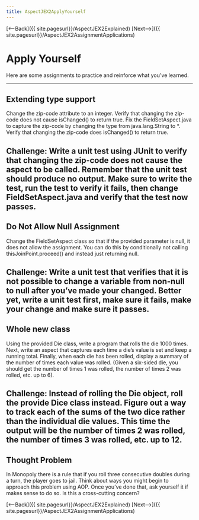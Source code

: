 ```yaml
---
title: AspectJEX2ApplyYourself
---
```

[<--Back]({{ site.pagesurl}}/AspectJEX2Explained) [Next-->]({{ site.pagesurl}}/AspectJEX2AssignmentApplications)

# Apply Yourself
Here are some assignments to practice and reinforce what you've learned.

----
## Extending type support
Change the zip-code attribute to an integer. Verify that changing the zip-code does not cause isChanged() to return true. Fix the FieldSetAspect.java to capture the zip-code by changing the type from java.lang.String to *. Verify that changing the zip-code does isChanged() to return true.

**Challenge:** Write a unit test using JUnit to verify that changing the zip-code does not cause the aspect to be called. Remember that the unit test should produce no output. Make sure to write the test, run the test to verify it fails, then change FieldSetAspect.java and verify that the test now passes.
----
## Do Not Allow Null Assignment
Change the FieldSetAspect class so that if the provided parameter is null, it does not allow the assignment. You can do this by conditionally not calling thisJoinPoint.proceed() and instead just returning null.

**Challenge:** Write a unit test that verifies that it is not possible to change a variable from non-null to null after you’ve made your changed. Better yet, write a unit test first, make sure it fails, make your change and make sure it passes.
----
## Whole new class
Using the provided Die class, write a program that rolls the die 1000 times. Next, write an aspect that captures each time a die’s value is set and keep a running total. Finally, when each die has been rolled, display a summary of the number of times each value was rolled. (Given a six-sided die, you should get the number of times 1 was rolled, the number of times 2 was rolled, etc. up to 6).

**Challenge:** Instead of rolling the Die object, roll the provide Dice class instead. Figure out a way to track each of the sums of the two dice rather than the individual die values. This time the output will be the number of times 2 was rolled, the number of times 3 was rolled, etc. up to 12.
----
## Thought Problem
In Monopoly there is a rule that if you roll three consecutive doubles during a turn, the player goes to jail. Think about ways you might begin to approach this problem using AOP. Once you’ve done that, ask yourself it if makes sense to do so. Is this a cross-cutting concern?

[<--Back]({{ site.pagesurl}}/AspectJEX2Explained) [Next-->]({{ site.pagesurl}}/AspectJEX2AssignmentApplications)